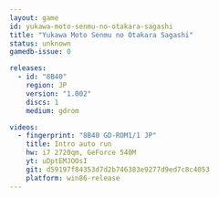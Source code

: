 ```yaml
---
layout: game
id: yukawa-moto-senmu-no-otakara-sagashi
title: "Yukawa Moto Senmu no Otakara Sagashi"
status: unknown
gamedb-issue: 0

releases:
  - id: "8B40"
    region: JP
    version: "1.002"
    discs: 1
    medium: gdrom

videos:
  - fingerprint: "8B40 GD-ROM1/1 JP"
    title: Intro auto run
    hw: i7 2720qm, GeForce 540M
    yt: uDptEMJOOsI
    git: d59197f84353d7d2b746383e9277d9ed7c8c4053
    platform: win86-release
---
```

